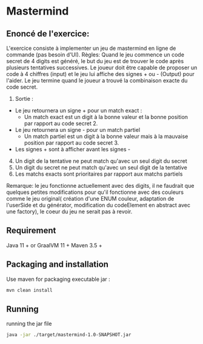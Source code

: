 # Mastermind 

## Enoncé de l'exercice:
L'exercice consiste à implementer un jeu de mastermind en ligne de commande (pas besoin d'UI). 
Règles: 
Quand le jeu commence un code secret de 4 digits est généré, le but du jeu est de trouver le code après plusieurs tentatives successives. Le joueur doit être capable de proposer un code à 4 chiffres (input) et le jeu lui affiche des signes + ou - (Output) pour l'aider. Le jeu termine  quand le joueur a trouvé la combinaison exacte du code secret.  
1. Sortie :  
- Le jeu retournera un signe + pour un match exact :
  - Un match exact est un digit à la bonne valeur et la bonne position par rapport au code secret 2.  
- Le jeu retournera un signe - pour un match partiel 
  - Un match partiel est un digit à la bonne valeur mais à la mauvaise position par rapport au code secret 3.  
- Les signes + sont à afficher avant les signes - 
4. Un digit de la tentative ne peut match qu'avec un seul digit du secret 
5. Un digit du secret ne peut match qu'avec un seul digit de la tentative 
6. Les matchs exacts sont prioritaires par rapport aux matchs partiels 

Remarque: le jeu fonctionne actuellement avec des digits, il ne faudrait que quelques petites
modifications pour qu'il fonctionne avec des couleurs comme le jeu original( création d'une
ENUM couleur, adaptation de l'userSide et du générator, modification du codeElement en abstract
avec une factory), le coeur du jeu ne serait pas à revoir.

## Requirement
Java 11 + or GraalVM 11 +
Maven 3.5 +

## Packaging and installation
Use maven for packaging executable jar :
``` bash
mvn clean install
```
## Running
running the jar file
``` bash
java -jar ./target/mastermind-1.0-SNAPSHOT.jar
```
